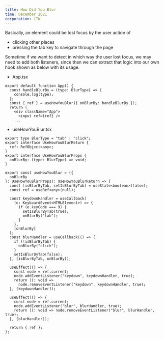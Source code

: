 ```yaml
---
title: How Did You Blur
time: December 2021
corporation: CTW
---
```


Basically, an element could be lost focus by the user action of

- clicking other places
- pressing the tab key to navigate through the page

Sometime if we want to detect in which way the user lost focus, we may need to add both listeners, since then we can extract that logic into our own hook shown as below with its usage.

- App.tsx

```tsx
export default function App() {
  const handleBlurBy = (type: BlurType) => {
    console.log(type);
  };
  const { ref } = useHowYouBlur({ onBlurBy: handleBlurBy });
  return (
    <div className="App">
      <input ref={ref} />
    ...
```

- useHowYouBlur.tsx

```tsx
export type BlurType = "tab" | "click";
export interface UseHowYouBlurReturn {
  ref: RefObject<any>;
}
export interface UseHowYouBlurProps {
  onBlurBy: (type: BlurType) => void;
}

export const useHowYouBlur = ({
  onBlurBy
}: UseHowYouBlurProps): UseHowYouBlurReturn => {
  const [isBlurByTab, setIsBlurByTab] = useState<boolean>(false);
  const ref = useRef<any>(null);

  const keydownHandler = useCallback(
    (e: KeyboardEvent<HTMLElement>) => {
      if (e.keyCode === 9) {
        setIsBlurByTab(true);
        onBlurBy("tab");
      }
    },
    [onBlurBy]
  );
  const blurHandler = useCallback(() => {
    if (!isBlurByTab) {
      onBlurBy("click");
    }
    setIsBlurByTab(false);
  }, [isBlurByTab, onBlurBy]);

  useEffect(() => {
    const node = ref.current;
    node.addEventListener("keydown", keydownHandler, true);
    return (): void =>
      node.removeEventListener("keydown", keydownHandler, true);
  }, [keydownHandler]);

  useEffect(() => {
    const node = ref.current;
    node.addEventListener("blur", blurHandler, true);
    return (): void => node.removeEventListener("blur", blurHandler, true);
  }, [blurHandler]);

  return { ref };
};
```
